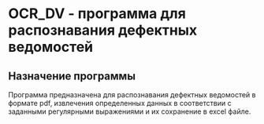 # OCR_DV - программа для распознавания дефектных ведомостей

## Назначение программы
Программа предназначена для распознавания дефектных ведомостей в формате pdf, извлечения определенных данных в соответствии с заданными регулярными выражениями и их сохранение в excel файле.
